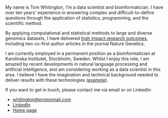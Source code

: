 <!-- 
.. title: About
.. slug: about
.. date: 2017-01-03 20:31:00 UTC+01:00
.. tags: 
.. link: 
.. description: 
-->

My name is Tom Whitington, I'm a data scientist and bioinformatician. I have over ten years' experience in answering complex and difficult-to-define questions through the application of statistics, programming, and the scientific method.

By applying computational and statistical methods to large and diverse genomics datasets, I have delivered [high impact research outcomes](https://scholar.google.com/citations?user=1280JtcAAAAJ&amp;hl=en), including two co-first author articles in the journal Nature Genetics.

I am currently employed in a permanent position as a bioinformatician at Karolinska Institutet, Stockholm, Sweden. Whilst I enjoy this role, I am amazed by recent developments in natural language processing and artificial intelligence, and am considering working as a data scientist in this area. I believe I have the imagination and technical background needed to deliver results with these technologies ([example](https://tomwhi.github.io/blog/posts/using-word-vectors-to-decipher-swedish-culture/)).

If you want to get in touch, please contact me via email or on LinkedIn:

* <whitington@protonmail.com>
* [LinkedIn](https://www.linkedin.com/in/tomwhitington)
* [Home page](http://tomwhi.github.io)
